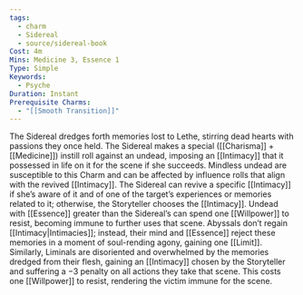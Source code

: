 ```yaml
---
tags:
  - charm
  - Sidereal
  - source/sidereal-book
Cost: 4m
Mins: Medicine 3, Essence 1
Type: Simple
Keywords:
  - Psyche
Duration: Instant
Prerequisite Charms:
  - "[[Smooth Transition]]"
---
```

The Sidereal dredges forth memories lost to Lethe, stirring dead hearts with passions they once held. The Sidereal makes a special ([[Charisma]] + [[Medicine]]) instill roll against an undead, imposing an [[Intimacy]] that it possessed in life on it for the scene if she succeeds. Mindless undead are susceptible to this Charm and can be affected by influence rolls that align with the revived [[Intimacy]]. The Sidereal can revive a specific [[Intimacy]] if she’s aware of it and of one of the target’s experiences or memories related to it; otherwise, the Storyteller chooses the [[Intimacy]]. Undead with [[Essence]] greater than the Sidereal’s can spend one [[Willpower]] to resist, becoming immune to further uses that scene. Abyssals don’t regain [[Intimacy|Intimacies]]; instead, their mind and [[Essence]] reject these memories in a moment of soul-rending agony, gaining one [[Limit]]. Similarly, Liminals are disoriented and overwhelmed by the memories dredged from their flesh, gaining an [[Intimacy]] chosen by the Storyteller and suffering a −3 penalty on all actions they take that scene. This costs one [[Willpower]] to resist, rendering the victim immune for the scene.